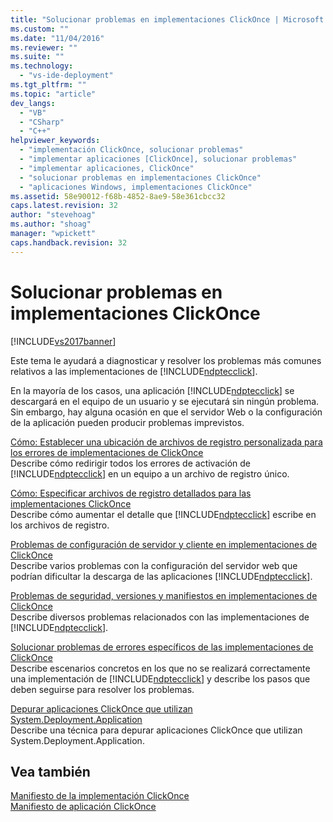 ```yaml
---
title: "Solucionar problemas en implementaciones ClickOnce | Microsoft Docs"
ms.custom: ""
ms.date: "11/04/2016"
ms.reviewer: ""
ms.suite: ""
ms.technology: 
  - "vs-ide-deployment"
ms.tgt_pltfrm: ""
ms.topic: "article"
dev_langs: 
  - "VB"
  - "CSharp"
  - "C++"
helpviewer_keywords: 
  - "implementación ClickOnce, solucionar problemas"
  - "implementar aplicaciones [ClickOnce], solucionar problemas"
  - "implementar aplicaciones, ClickOnce"
  - "solucionar problemas en implementaciones ClickOnce"
  - "aplicaciones Windows, implementaciones ClickOnce"
ms.assetid: 58e90012-f68b-4852-8ae9-58e361cbcc32
caps.latest.revision: 32
author: "stevehoag"
ms.author: "shoag"
manager: "wpickett"
caps.handback.revision: 32
---
```

# Solucionar problemas en implementaciones ClickOnce
[!INCLUDE[vs2017banner](../code-quality/includes/vs2017banner.md)]

Este tema le ayudará a diagnosticar y resolver los problemas más comunes relativos a las implementaciones de [!INCLUDE[ndptecclick](../deployment/includes/ndptecclick_md.md)].  
  
 En la mayoría de los casos, una aplicación [!INCLUDE[ndptecclick](../deployment/includes/ndptecclick_md.md)] se descargará en el equipo de un usuario y se ejecutará sin ningún problema.  Sin embargo, hay alguna ocasión en que el servidor Web o la configuración de la aplicación pueden producir problemas imprevistos.  
  
 [Cómo: Establecer una ubicación de archivos de registro personalizada para los errores de implementaciones de ClickOnce](../deployment/how-to-set-a-custom-log-file-location-for-clickonce-deployment-errors.md)  
 Describe cómo redirigir todos los errores de activación de [!INCLUDE[ndptecclick](../deployment/includes/ndptecclick_md.md)] en un equipo a un archivo de registro único.  
  
 [Cómo: Especificar archivos de registro detallados para las implementaciones ClickOnce](../deployment/how-to-specify-verbose-log-files-for-clickonce-deployments.md)  
 Describe cómo aumentar el detalle que [!INCLUDE[ndptecclick](../deployment/includes/ndptecclick_md.md)] escribe en los archivos de registro.  
  
 [Problemas de configuración de servidor y cliente en implementaciones de ClickOnce](../deployment/server-and-client-configuration-issues-in-clickonce-deployments.md)  
 Describe varios problemas con la configuración del servidor web que podrían dificultar la descarga de las aplicaciones [!INCLUDE[ndptecclick](../deployment/includes/ndptecclick_md.md)].  
  
 [Problemas de seguridad, versiones y manifiestos en implementaciones de ClickOnce](../deployment/security-versioning-and-manifest-issues-in-clickonce-deployments.md)  
 Describe diversos problemas relacionados con las implementaciones de [!INCLUDE[ndptecclick](../deployment/includes/ndptecclick_md.md)].  
  
 [Solucionar problemas de errores específicos de las implementaciones de ClickOnce](../deployment/troubleshooting-specific-errors-in-clickonce-deployments.md)  
 Describe escenarios concretos en los que no se realizará correctamente una implementación de [!INCLUDE[ndptecclick](../deployment/includes/ndptecclick_md.md)] y describe los pasos que deben seguirse para resolver los problemas.  
  
 [Depurar aplicaciones ClickOnce que utilizan System.Deployment.Application](../deployment/debugging-clickonce-applications-that-use-system-deployment-application.md)  
 Describe una técnica para depurar aplicaciones ClickOnce que utilizan System.Deployment.Application.  
  
## Vea también  
 [Manifiesto de la implementación ClickOnce](../deployment/clickonce-deployment-manifest.md)   
 [Manifiesto de aplicación ClickOnce](../deployment/clickonce-application-manifest.md)